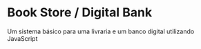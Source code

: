 # Book Store / Digital Bank

Um sistema básico para uma livraria e um banco digital utilizando JavaScript

